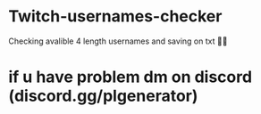 # Twitch-usernames-checker
Checking avalible 4 length usernames and saving on txt 🏳‍🌈


# if u have problem dm on discord (discord.gg/plgenerator)
